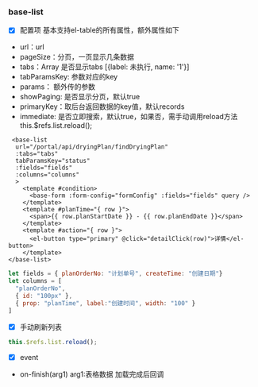 ### base-list

- [x] 配置项 基本支持el-table的所有属性，额外属性如下
- url：url
- pageSize：分页，一页显示几条数据
- tabs：Array 是否显示tabs [{label: 未执行, name: '1'}]
- tabParamsKey: 参数对应的key
- params： 额外传的参数
- showPaging: 是否显示分页，默认true
- primaryKey：取后台返回数据的key值，默认records
- immediate: 是否立即搜索，默认true，如果否，需手动调用reload方法 this.$refs.list.reload();

```vue
 <base-list
  url="/portal/api/dryingPlan/findDryingPlan"
  :tabs="tabs"
  tabParamsKey="status"
  :fields="fields"
  :columns="columns"
  >
    <template #condition>
      <base-form :form-config="formConfig" :fields="fields" query />
    </template>
    <template #planTime="{ row }">
      <span>{{ row.planStartDate }} - {{ row.planEndDate }}</span>
    </template>
    <template #action="{ row }">
      <el-button type="primary" @click="detailClick(row)">详情</el-button>
    </template>
</base-list>
```
```javascript
let fields = { planOrderNo: "计划单号", createTime: "创建日期"}
let columns = [
  "planOrderNo",
  { id: "100px" },
  { prop: "planTime", label:"创建时间", width: "100" }
]
```

- [x] 手动刷新列表
```javascript
this.$refs.list.reload();
```

- [x] event
- on-finish(arg1)  arg1:表格数据 加载完成后回调